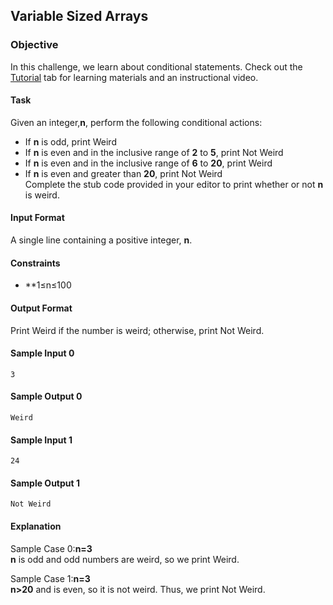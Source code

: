 ## Variable Sized Arrays
### Objective
In this challenge, we learn about conditional statements. Check out the [Tutorial](https://www.hackerrank.com/challenges/30-conditional-statements/tutorial) tab for learning materials and an instructional video.

#### Task
Given an integer,**n**, perform the following conditional actions:

* If **n** is odd, print Weird
* If **n** is even and in the inclusive range of **2** to **5**, print Not Weird
* If **n** is even and in the inclusive range of **6** to **20**, print Weird
* If **n** is even and greater than **20**, print Not Weird<br />
Complete the stub code provided in your editor to print whether or not **n** is weird.

#### Input Format

A single line containing a positive integer, **n**.
#### Constraints
* **1≤n≤100
#### Output Format

Print Weird if the number is weird; otherwise, print Not Weird.
#### Sample Input 0

    3
#### Sample Output 0

    Weird
#### Sample Input 1

    24
#### Sample Output 1

    Not Weird
#### Explanation

Sample Case 0:**n=3**<br/>
**n** is odd and odd numbers are weird, so we print Weird.

Sample Case 1:**n=3** <br/>
**n>20** and  is even, so it is not weird. Thus, we print Not Weird.
